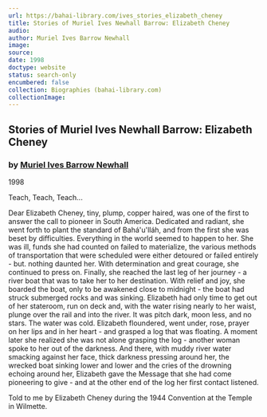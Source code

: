```yaml
---
url: https://bahai-library.com/ives_stories_elizabeth_cheney
title: Stories of Muriel Ives Newhall Barrow: Elizabeth Cheney
audio: 
author: Muriel Ives Barrow Newhall
image: 
source: 
date: 1998
doctype: website
status: search-only
encumbered: false
collection: Biographies (bahai-library.com)
collectionImage: 
---
```



## Stories of Muriel Ives Newhall Barrow: Elizabeth Cheney

### by [Muriel Ives Barrow Newhall](https://bahai-library.com/author/Muriel+Ives+Barrow+Newhall)

1998


Teach, Teach, Teach...  
  
Dear Elizabeth Cheney, tiny, plump, copper haired, was one of the first to answer the call to pioneer in South America. Dedicated and radiant, she went forth to plant the standard of Bahá'u'lláh, and from the first she was beset by difficulties. Everything in the world seemed to happen to her. She was ill, funds she had counted on failed to materialize, the various methods of transportation that were scheduled were either detoured or failed entirely - but. nothing daunted her. With determination and great courage, she continued to press on. Finally, she reached the last leg of her journey - a river boat that was to take her to her destination. With relief and joy, she boarded the boat, only to be awakened close to midnight - the boat had struck submerged rocks and was sinking. Elizabeth had only time to get out of her stateroom, run on deck and, with the water rising nearly to her waist, plunge over the rail and into the river. It was pitch dark, moon less, and no stars. The water was cold. Elizabeth floundered, went under, rose, prayer on her lips and in her heart - and grasped a log that was floating. A moment later she realized she was not alone grasping the log - another woman spoke to her out of the darkness. And there, with muddy river water smacking against her face, thick darkness pressing around her, the wrecked boat sinking lower and lower and the cries of the drowning echoing around her, Elizabeth gave the Message that she had come pioneering to give - and at the other end of the log her first contact listened.  
  
Told to me by Elizabeth Cheney during the 1944 Convention at the Temple in Wilmette.